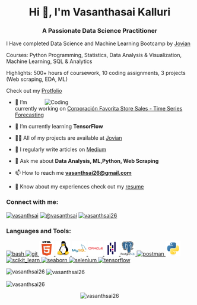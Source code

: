 <h1 align="center">Hi 👋, I'm Vasanthasai Kalluri</h1>
<h3 align="center">A Passionate Data Science Practitioner</h3>

<p>I Have completed Data Science and Machine Learning Bootcamp by <a href="https://jovian.ai/vasanthsai26">Jovian</a></p>
<p>
Courses: Python Programming, Statistics, Data Analysis & Visualization, Machine Learning, SQL & Analytics
</p>
<p>Highlights: 500+ hours of coursework, 10 coding assignments, 3 projects (Web scraping, EDA, ML)
</p> 


<p>Check out my <a href="https://vasanthsai26.github.io/">Protfolio</a></p>



  





<img align="right" alt="Coding" width="400" src="https://i.pinimg.com/originals/54/e3/7d/54e37d8074ebcde1d96c77d7b2a7f310.gif">


- 🔭 I’m currently working on [Corporación Favorita Store Sales - Time Series Forecasting](https://github.com/vasanthsai26/Corp-favorita-store-sales-Time-Series-Forecasting)

- 🌱 I’m currently learning **TensorFlow**

- 👨‍💻 All of my projects are available at [Jovian](https://jovian.ai/vasanthsai26)

- 📝 I regularly write articles on [Medium](https://medium.com/@vasanthsai)

- 💬 Ask me about **Data Analysis, ML,Python, Web Scraping**

- 📫 How to reach me **vasanthsai26@gmail.com**

- 📄 Know about my experiences check out my [resume](https://docs.google.com/document/d/1gMAzXa3WD3z3ix_NJ1dGajSXtKjTS4TdAdxG6doIccc/edit?usp=sharing)


<h3 align="left">Connect with me:</h3>
<p align="left">
<a href="https://linkedin.com/in/vasanthsai" target="blank"><img align="center" src="https://raw.githubusercontent.com/rahuldkjain/github-profile-readme-generator/master/src/images/icons/Social/linked-in-alt.svg" alt="vasanthsai" height="30" width="40" /></a>
<a href="https://medium.com/@vasanthsai" target="blank"><img align="center" src="https://raw.githubusercontent.com/rahuldkjain/github-profile-readme-generator/master/src/images/icons/Social/medium.svg" alt="@vasanthsai" height="30" width="40" /></a>
<a href="https://www.hackerrank.com/vasanthsai26" target="blank"><img align="center" src="https://raw.githubusercontent.com/rahuldkjain/github-profile-readme-generator/master/src/images/icons/Social/hackerrank.svg" alt="vasanthsai26" height="30" width="40" /></a>
</p>

<h3 align="left">Languages and Tools:</h3>
<p align="left"> <a href="https://www.gnu.org/software/bash/" target="_blank" rel="noreferrer"> <img src="https://www.vectorlogo.zone/logos/gnu_bash/gnu_bash-icon.svg" alt="bash" width="40" height="40"/> </a> <a href="https://git-scm.com/" target="_blank" rel="noreferrer"> <img src="https://www.vectorlogo.zone/logos/git-scm/git-scm-icon.svg" alt="git" width="40" height="40"/> </a> <a href="https://www.w3.org/html/" target="_blank" rel="noreferrer"> <img src="https://raw.githubusercontent.com/devicons/devicon/master/icons/html5/html5-original-wordmark.svg" alt="html5" width="40" height="40"/> </a> <a href="https://www.linux.org/" target="_blank" rel="noreferrer"> <img src="https://raw.githubusercontent.com/devicons/devicon/master/icons/linux/linux-original.svg" alt="linux" width="40" height="40"/> </a> <a href="https://www.mysql.com/" target="_blank" rel="noreferrer"> <img src="https://raw.githubusercontent.com/devicons/devicon/master/icons/mysql/mysql-original-wordmark.svg" alt="mysql" width="40" height="40"/> </a> <a href="https://www.oracle.com/" target="_blank" rel="noreferrer"> <img src="https://raw.githubusercontent.com/devicons/devicon/master/icons/oracle/oracle-original.svg" alt="oracle" width="40" height="40"/> </a> <a href="https://pandas.pydata.org/" target="_blank" rel="noreferrer"> <img src="https://raw.githubusercontent.com/devicons/devicon/2ae2a900d2f041da66e950e4d48052658d850630/icons/pandas/pandas-original.svg" alt="pandas" width="40" height="40"/> </a> <a href="https://www.postgresql.org" target="_blank" rel="noreferrer"> <img src="https://raw.githubusercontent.com/devicons/devicon/master/icons/postgresql/postgresql-original-wordmark.svg" alt="postgresql" width="40" height="40"/> </a> <a href="https://postman.com" target="_blank" rel="noreferrer"> <img src="https://www.vectorlogo.zone/logos/getpostman/getpostman-icon.svg" alt="postman" width="40" height="40"/> </a> <a href="https://www.python.org" target="_blank" rel="noreferrer"> <img src="https://raw.githubusercontent.com/devicons/devicon/master/icons/python/python-original.svg" alt="python" width="40" height="40"/> </a> <a href="https://scikit-learn.org/" target="_blank" rel="noreferrer"> <img src="https://upload.wikimedia.org/wikipedia/commons/0/05/Scikit_learn_logo_small.svg" alt="scikit_learn" width="40" height="40"/> </a> <a href="https://seaborn.pydata.org/" target="_blank" rel="noreferrer"> <img src="https://seaborn.pydata.org/_images/logo-mark-lightbg.svg" alt="seaborn" width="40" height="40"/> </a> <a href="https://www.selenium.dev" target="_blank" rel="noreferrer"> <img src="https://raw.githubusercontent.com/detain/svg-logos/780f25886640cef088af994181646db2f6b1a3f8/svg/selenium-logo.svg" alt="selenium" width="40" height="40"/> </a> <a href="https://www.tensorflow.org" target="_blank" rel="noreferrer"> <img src="https://www.vectorlogo.zone/logos/tensorflow/tensorflow-icon.svg" alt="tensorflow" width="40" height="40"/> </a> </p>

<p><img align="left" src="https://github-readme-stats.vercel.app/api/top-langs?username=vasanthsai26&show_icons=true&locale=en&layout=compact" alt="vasanthsai26" /></p>

<p>&nbsp;<img align="center" src="https://github-readme-stats.vercel.app/api?username=vasanthsai26&show_icons=true&locale=en" alt="vasanthsai26" /></p>

<p><img align="center" src="https://github-readme-streak-stats.herokuapp.com/?user=vasanthsai26&" alt="vasanthsai26" /></p>
<p align="center"> <img src="https://komarev.com/ghpvc/?username=vasanthsai26&label=Profile%20views&color=0e75b6&style=flat" alt="vasanthsai26" /> </p>

